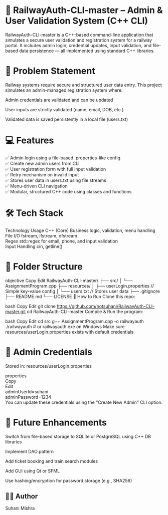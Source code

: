 <h1>🚆 RailwayAuth-CLI-master – Admin & User Validation System (C++ CLI)</h1>
RailwayAuth-CLI-master is a C++-based command-line application that simulates a secure user validation and registration system for a railway portal.
It includes admin login, credential updates, input validation, and file-based data persistence — all implemented using standard C++ libraries. <br>

<h1>🧠 Problem Statement </h1>
Railway systems require secure and structured user data entry.
This project simulates an admin-managed registration system where:

Admin credentials are validated and can be updated

User inputs are strictly validated (name, email, DOB, etc.)

Validated data is saved persistently in a local file (users.txt) <br>

<h1>💻 Features</h1>
✅ Admin login using a file-based .properties-like config<br>
✅ Create new admin users from CLI<br>
✅ User registration form with full input validation<br>
✅ Retry mechanism on invalid input<br>
✅ Stores user data in users.txt using file streams<br>
✅ Menu-driven CLI navigation<br>
✅ Modular, structured C++ code using classes and functions <br>

<h1>🛠️ Tech Stack</h1>
Technology	Usage
C++ (Core)	Business logic, validation, menu handling<br>
File I/O	fstream, ifstream, ofstream<br>
Regex	std::regex for email, phone, and input validation<br>
Input Handling	cin, getline()<br>

<h1>📁 Folder Structure </h1>
objective
Copy
Edit
RailwayAuth-CLI-master/
├── src/
│   └── AssignmentProgram.cpp
├── resources/
│   ├── userLogin.properties   // Simple key-value config
│   └── users.txt              // Stores user data
├── .gitignore
├── README.md
└── LICENSE
🚀 How to Run
Clone this repo:

bash
Copy
Edit
git clone https://github.com/notsuhani/RailwayAuth-CLI-master.git
cd RailwayAuth-CLI-master
Compile & Run the program:

bash
Copy
Edit
cd src
g++ AssignmentProgram.cpp -o railwayauth
./railwayauth   # or railwayauth.exe on Windows
Make sure resources/userLogin.properties exists with default credentials.

<h1>🔐 Admin Credentials</h1>
Stored in: resources/userLogin.properties<br>

properties<br>
Copy<br>
Edit<br>
adminUserId=suhani<br>
adminPassword=1234<br>
You can update these credentials using the "Create New Admin" CLI option.<br>

<h1>📌 Future Enhancements</h1>
Switch from file-based storage to SQLite or PostgreSQL using C++ DB libraries<br>

Implement DAO pattern<br>

Add ticket booking and train search modules<br>

Add GUI using Qt or SFML<br>

Use hashing/encryption for password storage (e.g., SHA256)<br>

<h2>🧑‍💻 Author</h2>
Suhani Mishra

